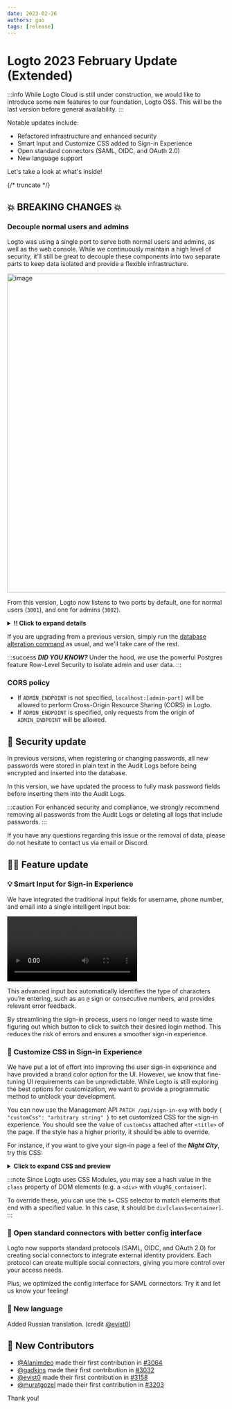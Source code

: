 ```yaml
---
date: 2023-02-26
authors: gao
tags: [release]
---
```


# Logto 2023 February Update (Extended)

:::info
While Logto Cloud is still under construction, we would like to introduce some new features to our foundation, Logto OSS. This will be the last version before general availability.
:::

Notable updates include:

- Refactored infrastructure and enhanced security
- Smart Input and Customize CSS added to Sign-in Experience
- Open standard connectors (SAML, OIDC, and OAuth 2.0)
- New language support

Let's take a look at what's inside!

{/* truncate */}

## 💥 BREAKING CHANGES 💥

### Decouple normal users and admins

Logto was using a single port to serve both normal users and admins, as well as the web console. While we continuously maintain a high level of security, it’ll still be great to decouple these components into two separate parts to keep data isolated and provide a flexible infrastructure.

<img width="737" alt="image" src="https://user-images.githubusercontent.com/14722250/221365507-6f20a804-1059-4933-9b88-df1244ab900b.png" />

From this version, Logto now listens to two ports by default, one for normal users (`3001`), and one for admins (`3002`).

<details>
<summary><b>‼️ Click to expand details</b></summary>
<p>

- Nothing changed for normal users. No adaption is needed.
- For admin users:
  - The default Admin Console URL has been changed to `http://localhost:3002/console`.
  - To change the admin port, set the environment variable `ADMIN_PORT`. For instance, `ADMIN_PORT=3456`.
  - You can specify a custom endpoint for admins by setting the environment variable `ADMIN_ENDPOINT`. For example, `ADMIN_ENDPOINT=https://admin.your-domain.com`.
  - You can now completely disable admin endpoints by setting `ADMIN_DISABLE_LOCALHOST=1` and leaving `ADMIN_ENDPOINT` unset.
  - Admin Console and admin user data are not accessible via normal user endpoints, including `localhost` and `ENDPOINT` from the environment.
  - Admin Console no longer displays audit logs of admin users. However, these logs still exist in the database, and Logto still inserts admin user logs. There is just no convenient interface to inspect them.
  - Due to the data isolation, the numbers on the dashboard may slightly decrease (admins are excluded).
- Resource Indicator for Logto Management API changed from `https://[your-tenant-id].logto.app/api` to `https://default.logto.app/api`.

</p>
</details>

If you are upgrading from a previous version, simply run the [database alteration command](https://docs.logto.io/docs/references/using-cli/database-alteration) as usual, and we'll take care of the rest.

:::success ***DID YOU KNOW?***
Under the hood, we use the powerful Postgres feature Row-Level Security to isolate admin and user data.
:::

### CORS policy

- If `ADMIN_ENDPOINT` is not specified, `localhost:[admin-port]` will be allowed to perform Cross-Origin Resource Sharing (CORS) in Logto.
- If `ADMIN_ENDPOINT` is specified, only requests from the origin of `ADMIN_ENDPOINT` will be allowed.

## 🔐 Security update

In previous versions, when registering or changing passwords, all new passwords were stored in plain text in the Audit Logs before being encrypted and inserted into the database.

In this version, we have updated the process to fully mask password fields before inserting them into the Audit Logs.

:::caution
For enhanced security and compliance, we strongly recommend removing all passwords from the Audit Logs or deleting all logs that include passwords.
:::

If you have any questions regarding this issue or the removal of data, please do not hesitate to contact us via email or Discord.

## 🧑‍🚀 Feature update

### 💡 Smart Input for Sign-in Experience

We have integrated the traditional input fields for username, phone number, and email into a single intelligent input box:

<p>
<video src="https://user-images.githubusercontent.com/14722250/221401902-cc9bcd91-160c-4058-91ce-1e8a7bdfc842.mov" />
</p>

This advanced input box automatically identifies the type of characters you’re entering, such as an `@` sign or consecutive numbers, and provides relevant error feedback.

By streamlining the sign-in process, users no longer need to waste time figuring out which button to click to switch their desired login method. This reduces the risk of errors and ensures a smoother sign-in experience.

### 🎨 Customize CSS in Sign-in Experience

We have put a lot of effort into improving the user sign-in experience and have provided a brand color option for the UI. However, we know that fine-tuning UI requirements can be unpredictable. While Logto is still exploring the best options for customization, we want to provide a programmatic method to unblock your development.

You can now use the Management API `PATCH /api/sign-in-exp` with body `{ "customCss": "arbitrary string" }` to set customized CSS for the sign-in experience. You should see the value of `customCss` attached after `<title>` of the page. If the style has a higher priority, it should be able to override.

For instance, if you want to give your sign-in page a feel of the ***Night City***, try this CSS:

<details>

<summary><b>Click to expand CSS and preview</b></summary>

<p></p>

```css
@font-face { font-family: 'Rock Salt'; font-style: normal; font-weight: 400; font-display: swap; src: url(https://fonts.gstatic.com/s/rocksalt/v18/MwQ0bhv11fWD6QsAVOZrt0M6p7NGrQ.woff2) format('woff2'); unicode-range: U+0000-00FF, U+0131, U+0152-0153, U+02BB-02BC, U+02C6, U+02DA, U+02DC, U+2000-206F, U+2074, U+20AC, U+2122, U+2191, U+2193, U+2212, U+2215, U+FEFF, U+FFFD; }
@font-face { font-family: 'Share Tech'; font-style: normal; font-weight: 400; font-display: swap; src: url(https://fonts.gstatic.com/s/sharetech/v17/7cHtv4Uyi5K0OeZ7bohU8H0JmBUhfrE.woff2) format('woff2'); unicode-range: U+0000-00FF, U+0131, U+0152-0153, U+02BB-02BC, U+02C6, U+02DA, U+02DC, U+2000-206F, U+2074, U+20AC, U+2122, U+2191, U+2193, U+2212, U+2215, U+FEFF, U+FFFD; }
#app * { font-family: 'Share Tech'; letter-spacing: 0.5px; }
#app > div[class$=viewBox] { background-image: url(https://silverhand.io/assets/v-in-nc.jpg); background-size: cover; }
#app main[class$=main] { background-image: url(https://silverhand.io/assets/gentle-universe.png); background-size: cover; opacity: 0.98; min-height: initial; padding: 24px; padding-bottom: 72px; border-radius: 12px; }
#app main[class$=main] img[class$=logo] { content: url(https://silverhand.io/assets/cyberpunk-2077.png); margin: -20px 0 -12px; height: 160px; }
#app main[class$=main] div[class$=headline] { visibility: hidden; height: 60px; }
#app main[class$=main] div[class$=headline]:before { content: 'Welcome to Night City'; visibility: visible; display: block; font-family: 'Rock Salt'; font-style: italic; line-height: 60px; font-size: 20px; color: rgba(245,250,255,0.6); padding: 0 20px; }
#app form div[class$=inputField] > div { outline: none; border: none; border-radius: 4px; }
#app form div[class$=inputField] > div > input, #app form div[class$=inputField] div[class$=countryCodeSelector] { background: initial; background-color: #453f67; font-family: 'Share Tech'; letter-spacing: 0.5px; font-size: 16px; font-weight: 600; }
#app button { font-weight: 600; font-size: 16px; border-radius: 4px; }
#app button[type=submit] { background: linear-gradient(270.84deg, #2FD6FB -24.55%, #6369FC 44.33%, #A741EB 119.2%), #5D34F2; }
```

![custom-css-preview](https://user-images.githubusercontent.com/14722250/221394786-4ae77638-8f35-4791-afae-8ab6a314dbf8.jpg)

*"We have a city to burn!"*

</details>

:::note
Since Logto uses CSS Modules, you may see a hash value in the `class` property of DOM elements (e.g. a `<div>` with `vUugRG_container`).

To override these, you can use the `$=` CSS selector to match elements that end with a specified value. In this case, it should be `div[class$=container]`.
:::

### 🔗 Open standard connectors with better config interface

Logto now supports standard protocols (SAML, OIDC, and OAuth 2.0) for creating social connectors to integrate external identity providers. Each protocol can create multiple social connectors, giving you more control over your access needs.

Plus, we optimized the config interface for SAML connectors. Try it and let us know your feeling!

### 📄 New language

Added Russian translation. (credit [@evist0](https://github.com/evist0))

## 🎉 New Contributors

* [@Alanimdeo](https://github.com/Alanimdeo) made their first contribution in [#3064](https://github.com/logto-io/logto/pull/3064)
* [@gadkins](https://github.com/gadkins) made their first contribution in [#3032](https://github.com/logto-io/logto/pull/3032)
* [@evist0](https://github.com/evist0) made their first contribution in [#3158](https://github.com/logto-io/logto/pull/3158)
* [@muratgozel](https://github.com/muratgozel) made their first contribution in [#3203](https://github.com/logto-io/logto/pull/3203)

Thank you!
